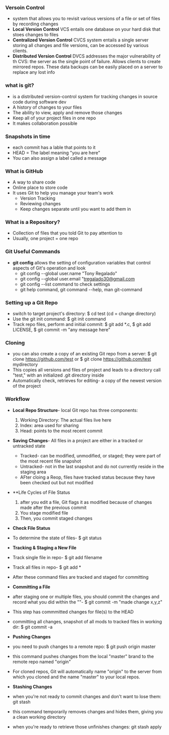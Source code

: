 ### Versoin Control 
* system that allows you to revisit various versions of a file or set of files by recording changes
* **Local Version Control** VCS entails one database on your hard disk that stoes changes to files
* **Centralized Version Control** CVCS system entails a single server storing all changes and file versions, can be accessed by various clients. 
* **Distributed Version Control** DVCS addresses the major vulnerability of th CVS: the server as the single point of failure. Allows clients to create mirrored repos. These         data backups can be easily placed on a server to replace any lost info

### what is git? 
* is a distributed version-control system for tracking changes in source code during software dev
* A history of changes to your files 
* The ability to view, apply and remove those changes
* Keep all of your project files in one repo
* It makes collaboration possible

### Snapshots in time
* each commit has a lable that points to it
* HEAD = The label meaning "you are here"
* You can also assign a label called a message

### What is GitHub
* A way to share code
* Online place to store code
* It uses Git to help you manage your team's work
  * Version Tracking
  * Reviewing changes
  * Keep changes separate until you want to add them in 

### What is a Repository?
* Collection of files that you told Git to pay attention to
* Usually, one project = one repo
  
### Git Useful Commands
* **git config** allows the setting of configuration variables that control aspects of Git's operation and look
  * git config --global user.name "Tony Regalado"
  * git config --global user.email "tregalado30@gmail.com
  * git config --list command to check settings 
  * git help command, git command --help, man git-command
  
### Setting up a Git Repo
* switch to target project's directory: $  cd test (cd = change directory)
* Use the git init command: $ git init command 
* Track repo files, perform and initial commit: $ git add *.c, $ git add LICENSE, $ git commit -m "any message here"

### Cloning
* you can also create a copy of an existing Git repo from a server: $ git clone https://github.com/test or $ git clone https://github.com/test mydirectory 
* This copies all versions and files of project and leads to a directory call "test," with an initialized .git directory inside
* Automatically check, retrieves for editing- a copy of the newest version of the project

### Workflow 
* **Local Repo Structure**- local Git repo has three components: 
  1. Working Directory: The actual files live here
  2. Index: area used for sharing
  3. Head: points to the most recent commit

* **Saving Changes**- All files in a project are either in a tracked or untracked state
  * Tracked- can be modified, unmodified, or staged; they were part of the most recent file snapshot
  * Untracked- not in the last snapshot and do not currently reside in the staging area
  * AFter cloing a Reop, files have tracked status because they have been checked out but not modified
  
* **Life Cycles of File Status
  1. after you edit a file, Git flags it as modified because of changes made after the previous commit
  2. You stage modified file
  3. Then, you commit staged changes 
  
* **Check File Status** 
* To determine the state of files- $ git status 

* **Tracking & Staging a New File**
* Track single file in repo- $ git add filename
* Track all files in repo- $ git add * 
* After these command files are tracked and staged for committing

* **Committing a File**
* after staging one or multiple files, you should commit the changes and record what you did within the ""- $ git commit -m "made change x,y,z"
* This step has commmitted changes for file(s) to the HEAD
* committing all changes, snapshot of all mods to tracked files in working dir: $ git commit -a

* **Pushing Changes** 
* you need to push changes to a remote repo: $ git push origin master
* this command pushes changes from the local "master" brand to the remote repo named "origin"
* For cloned repos, Git will automatically name "origin" to the server from which you cloned and the name "master" to your local repos. 

* **Stashing Changes** 
* when you're not ready to commit changes and don't want to lose them: git stash 
* this command temporarily removes changes and hides them, giving you a clean working directory
* when you're ready to retrieve those unfinishes changes: git stash apply






